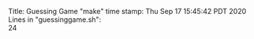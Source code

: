 Title: Guessing Game 
"make" time stamp: 
Thu Sep 17 15:45:42 PDT 2020
Lines in "guessinggame.sh":  
      24
